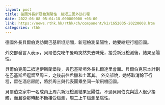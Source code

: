 ```yaml
---
layout: post
title: 德國外長新冠檢測陽性　縮短三國外訪行程
date: 2022-06-08 05:04:18.000000000 +08:00
link: https://news.rthk.hk/rthk/ch/component/k2/1652035-20220608.htm
categories: rthk
---
```


德國外長貝爾伯克訪問巴基斯坦期間，新冠檢測呈陽性，她要縮短行程回國。

外交部發言人表示，貝爾伯克吃午餐時突然失去味覺，接受新冠檢測後，結果呈陽性。 

貝爾伯克周二抵達伊斯蘭堡後，與巴基斯坦外長扎爾達里會面。貝爾伯克原本計劃在巴基斯坦逗留至周三，之後前往希臘和土耳其。 外交部說，她將取消餘下行程，留在酒店房間，將於周三與代表團乘坐同一架飛機回國。

貝爾伯克家中一名成員上周六新冠檢測結果呈陽性，不過貝爾伯克與這人很少接觸，而且從那時起不斷接受檢測，周二上午檢測呈陰性。
  　　

